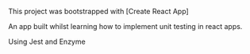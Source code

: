 This project was bootstrapped with [Create React App]

An app built whilst learning how to implement unit testing in react apps.

Using Jest and Enzyme

